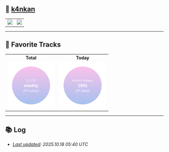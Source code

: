 
## 🫠  [k4nkan](https://kanta.it.com/)  

<table>
<tr>
<td>
    <a href="https://github.com/k4nkan">
        <img height="150px" src="https://github-readme-stats.vercel.app/api?username=k4nkan&count_private=true&show_icons=true" />
    </a>
</td>
<td>
    <a href="https://github.com/k4nkan">
        <img height="150px" src="https://github-readme-stats.vercel.app/api/top-langs/?username=k4nkan&layout=compact" />
    </a>
</td>
</tr>
</table>

---

## 🎵 Favorite Tracks
<table>
    <tr>
        <td align="center" style="font-weight:bold">Total</td>
        <td align="center" style="font-weight:bold">Today</td>
    </tr>
    <tr>
    <td align="center">
        <img src="./data/top_track.svg" alt="Top Track" width="150">
    </td>
    <td align="center">
        <img src="./data/today_track.svg" alt="Today's Track" width="150">
    </td>
    </tr>
</table>

---

## 📚 Log
- _[Last updated](https://github.com/k4nkan/k4nkan/actions): 2025.10.18 05:40 UTC_
